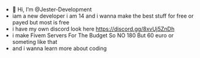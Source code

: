 - 👋 Hi, I’m @Jester-Development
- iam a new developer i am 14 and i wanna make the best stuff for free or payed but most is free 
- i have my own discord look here https://discord.gg/8xvUj5ZnDh 
- i make Fivem Servers For The Budget So NO 180 But 60 euro or someting like that
- and i wanna learn more about coding

<!---
Jester-Development/Jester-Development is a ✨ special ✨ repository because its `README.md` (this file) appears on your GitHub profile.
You can click the Preview link to take a look at your changes.
--->
